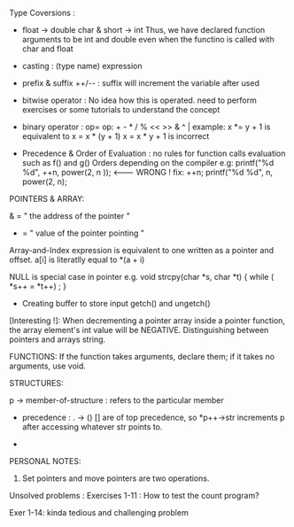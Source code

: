 Type Coversions :
- float -> double
  char & short -> int
    Thus, we have declared function arguments to be int and double
      even when the functino is called with char and float

- casting : (type name) expression

- prefix & suffix ++/-- : suffix will increment the variable after used

- bitwise operator : No idea how this is operated.
 need to perform exercises or some tutorials to understand the concept

- binary operator : op=
    op: + - * / % << >> & ^ |
      example:
          x *= y + 1 is equivalent to x = x * (y + 1)
          x = x * y + 1 is incorrect

- Precedence & Order of Evaluation :
    no rules for function calls evaluation such as f() and g()
    Orders depending on the compiler
      e.g:
        printf("%d %d", ++n, power(2, n )); <--- WRONG !
      fix:
        ++n;
        printf("%d %d", n, power(2, n);

POINTERS & ARRAY:

  & = " the address of the pointer "
  * = " value of the pointer pointing "

  Array-and-Index expression is equivalent to one written as a pointer and offset.
  a[i] is literatlly equal to *(a + i)

  NULL is special case in pointer
  e.g.
    void strcpy(char *s, char *t) {
      while ( *s++ = *t++)
        ;
    }

  - Creating buffer to store input
    getch() and ungetch()

  [Interesting !]:
    When decrementing a pointer array inside a pointer function, the
    array element's int value will be NEGATIVE.
    Distinguishing between pointers and arrays string.


FUNCTIONS: 
  If the function takes arguments, declare them; if it takes no arguments, use void.


STRUCTURES:

p -> member-of-structure : refers to the particular member

- precedence : . -> () [] are of top precedence, so
    *p++->str increments p after accessing whatever str points to.

- 


PERSONAL NOTES:
1. Set pointers and move pointers are two operations.


Unsolved problems :
Exercises 1-11 : How to test the count program?

Exer 1-14: kinda tedious and challenging problem